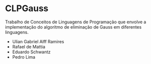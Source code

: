 # CLPGauss
Trabalho de Conceitos de Linguagens de Programação que envolve a implementação do algoritmo de eliminação de Gauss em diferentes linguagens.

- Ulian Gabriel Alff Ramires
- Rafael de Mattia
- Eduardo Schwantz
- Pedro Lima
